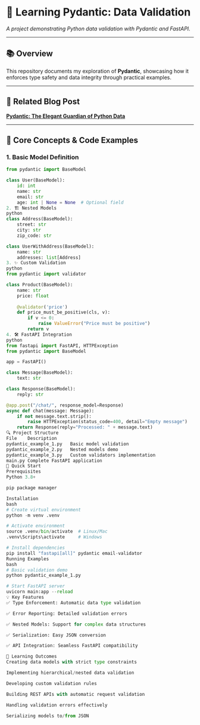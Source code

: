 # 🚀 Learning Pydantic: Data Validation  
_A project demonstrating Python data validation with Pydantic and FastAPI._  

---

## 📚 **Overview**  
This repository documents my exploration of **Pydantic**, showcasing how it enforces type safety and data integrity through practical examples.

---

## 📝 **Related Blog Post**  
[**Pydantic: The Elegant Guardian of Python Data**](https://your-blog-url-here.com)  

---

## 🌟 **Core Concepts & Code Examples**

### 1. **Basic Model Definition**
```python
from pydantic import BaseModel

class User(BaseModel):
    id: int
    name: str
    email: str
    age: int | None = None  # Optional field
2. 🏗️ Nested Models
python
class Address(BaseModel):
    street: str
    city: str
    zip_code: str

class UserWithAddress(BaseModel):
    name: str
    addresses: list[Address]
3. ✨ Custom Validation
python
from pydantic import validator

class Product(BaseModel):
    name: str
    price: float
    
    @validator('price')
    def price_must_be_positive(cls, v):
        if v <= 0:
            raise ValueError("Price must be positive")
        return v
4. 🛠️ FastAPI Integration
python
from fastapi import FastAPI, HTTPException
from pydantic import BaseModel

app = FastAPI()

class Message(BaseModel):
    text: str

class Response(BaseModel):
    reply: str

@app.post("/chat/", response_model=Response)
async def chat(message: Message):
    if not message.text.strip():
        raise HTTPException(status_code=400, detail="Empty message")
    return Response(reply="Processed: " + message.text)
🔍 Project Structure
File	Description
pydantic_example_1.py	Basic model validation
pydantic_example_2.py	Nested models demo
pydantic_example_3.py	Custom validators implementation
main.py	Complete FastAPI application
🚀 Quick Start
Prerequisites
Python 3.8+

pip package manager

Installation
bash
# Create virtual environment
python -m venv .venv

# Activate environment
source .venv/bin/activate  # Linux/Mac
.venv\Scripts\activate     # Windows

# Install dependencies
pip install "fastapi[all]" pydantic email-validator
Running Examples
bash
# Basic validation demo
python pydantic_example_1.py

# Start FastAPI server
uvicorn main:app --reload
💡 Key Features
✅ Type Enforcement: Automatic data type validation

✅ Error Reporting: Detailed validation errors

✅ Nested Models: Support for complex data structures

✅ Serialization: Easy JSON conversion

✅ API Integration: Seamless FastAPI compatibility

🌟 Learning Outcomes
Creating data models with strict type constraints

Implementing hierarchical/nested data validation

Developing custom validation rules

Building REST APIs with automatic request validation

Handling validation errors effectively

Serializing models to/from JSON

